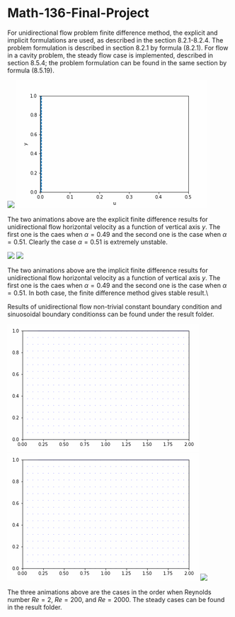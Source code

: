 # Math-136-Final-Project
For unidirectional flow problem finite difference method, the explicit and implicit formulations are used, as described in the section 8.2.1-8.2.4. The problem formulation is described in section 8.2.1 by formula (8.2.1). For flow in a cavity problem, the steady flow case is implemented, described in section 8.5.4; the problem formulation can be found in the same section by formula (8.5.19).


![](https://github.com/ZT220501/Math-136-Final-Project/blob/main/Result/uniflow_explicit_trivial_boundary.gif) 
![](https://github.com/ZT220501/Math-136-Final-Project/blob/main/Result/uniflow_explicit_trivial_boundary_unstable.gif)

The two animations above are the explicit finite difference results for unidirectional flow horizontal velocity as a function of vertical axis $y$. The first one is the caes when $\alpha=0.49$ and the second one is the case when $\alpha=0.51$. Clearly the case $\alpha=0.51$ is extremely unstable.

![](https://github.com/ZT220501/Math-136-Final-Project/blob/main/Result/uniflow_implicit_trivial_boundary0.49.gif)
![](https://github.com/ZT220501/Math-136-Final-Project/blob/main/Result/uniflow_implicit_trivial_boundary0.51.gif)

The two animations above are the implicit finite difference results for unidirectional flow horizontal velocity as a function of vertical axis $y$. The first one is the caes when $\alpha=0.49$ and the second one is the case when $\alpha=0.51$. In both case, the finite difference method gives stable result.\\

Results of unidirectional flow non-trivial constant boundary condition and sinuosoidal boundary conditionss can be found under the result folder.

![](https://github.com/ZT220501/Math-136-Final-Project/blob/main/Result/Low_Reynold_Simulation_Re2.gif)
![](https://github.com/ZT220501/Math-136-Final-Project/blob/main/Result/Middle_Reynold_Simulation_Re200.gif)
![](https://github.com/ZT220501/Math-136-Final-Project/blob/main/Result/High_Reynold_Simulation_Re2000.gif)

The three animations above are the cases in the order when Reynolds number $Re=2$, $Re=200$, and $Re=2000$. The steady cases can be found in the result folder.
